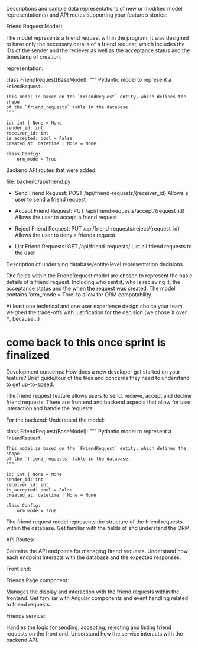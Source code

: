 Descriptions and sample data representations of new or modified model representation(s) and API routes supporting your feature’s stories:

Friend Request Model :

The model represents a friend request within the program. It was designed to have only the necessary details of a friend request; which includes the IDs of the sender and the reciever as well as the acceptance status and the timestamp of creation.

representation:

class FriendRequest(BaseModel):
"""
Pydantic model to represent a `FriendRequest`.

    This model is based on the `FriendRequest` entity, which defines the shape
    of the `friend_requests` table in the database.
    """

    id: int | None = None
    sender_id: int
    receiver_id: int
    is_accepted: bool = False
    created_at: datetime | None = None

    class Config:
        orm_mode = True

Backend API routes that were added:

file: backend/api/friend.py

- Send Friend Request: POST /api/friend-requests/{receiver_id}
  Allows a user to send a friend request

- Accept Friend Request: PUT /api/friend-requests/accept/{request_id}
  Allows the user to accept a friend request

- Reject Friend Request: PUT /api/friend-requests/reject/{request_id}
  Allows the user to deny a friends request.

- List Friend Requests: GET /api/friend-requests/
  List all friend requests to the user

Description of underlying database/entity-level representation decisions

The fields within the FriendRequest model are chosen to represent the basic details of a friend request. Including who sent it, who is recieving it, the acceptance status and the when the request was created. The model contains 'orm_mode = True' to allow for ORM compatability.

At least one technical and one user experience design choice your team weighed the trade-offs with justification for the decision (we chose X over Y, because…)

# come back to this once sprint is finalized

Development concerns: How does a new developer get started on your feature? Brief guide/tour of the files and concerns they need to understand to get up-to-speed.

The friend request feature allows users to send, recieve, accept and decline friend requests. There are frontend and backend aspects that allow for user interaction and handle the requests.

For the backend:
Understand the model:

class FriendRequest(BaseModel):
"""
Pydantic model to represent a `FriendRequest`.

    This model is based on the `FriendRequest` entity, which defines the shape
    of the `friend_requests` table in the database.
    """

    id: int | None = None
    sender_id: int
    receiver_id: int
    is_accepted: bool = False
    created_at: datetime | None = None

    class Config:
        orm_mode = True

The friend request model represents the structure of the friend requests within the database. Get familiar with the fields of and understand the ORM.

API Routes:

Contains the API endpoints for managing firend requests. Understand how each endpoint interacts with the database and the expected responses.

Front end:

Friends Page component:

Manages the display and interaction with the friend requests within the frontend. Get familiar with Angular components and event handling related to friend requests.

Friends service:

Handles the logic for sending, accepting, rejecting and listing friend requests on the front end. Unserstand how the service interacts with the backend API.
